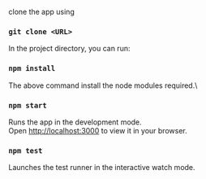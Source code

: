 clone the app using 

### `git clone <URL>`

In the project directory, you can run:

### `npm install`

The above command install the node modules required.\

### `npm start`

Runs the app in the development mode.\
Open [http://localhost:3000](http://localhost:3000) to view it in your browser.

### `npm test`

Launches the test runner in the interactive watch mode.
